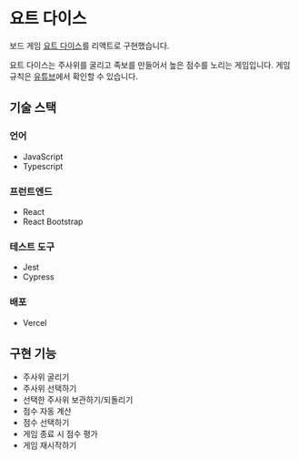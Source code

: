 # 요트 다이스

보드 게임 [요트 다이스](https://www.koreaboardgames.com/boardgame/game_view.php?prd_idx=17111)를 리액트로 구현했습니다.

요트 다이스는 주사위를 굴리고 족보를 만들어서 높은 점수를 노리는 게임입니다. 게임 규칙은 [유튜브](https://youtu.be/yXno1hggmbw)에서 확인할 수 있습니다.

## 기술 스택

### 언어

- JavaScript
- Typescript

### 프런트엔드

- React
- React Bootstrap

### 테스트 도구

- Jest
- Cypress

### 배포

- Vercel

## 구현 기능

- 주사위 굴리기
- 주사위 선택하기
- 선택한 주사위 보관하기/되돌리기
- 점수 자동 계산
- 점수 선택하기
- 게임 종료 시 점수 평가
- 게임 재시작하기

